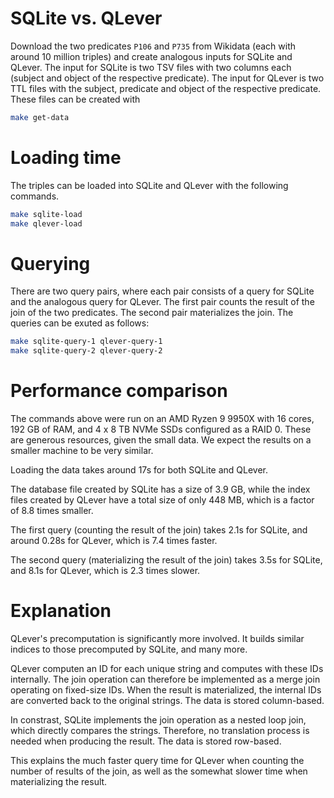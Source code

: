 # SQLite vs. QLever

Download the two predicates `P106` and `P735` from Wikidata (each with around
10 million triples) and create analogous inputs for SQLite and QLever. The
input for SQLite is two TSV files with two columns each (subject and object of
the respective predicate). The input for QLever is two TTL files with the
subject, predicate and object of the respective predicate. These files can be
created with

```bash
make get-data
```

# Loading time

The triples can be loaded into SQLite and QLever with the following commands.

```bash
make sqlite-load
make qlever-load

```

# Querying

There are two query pairs, where each pair consists of a query for SQLite and
the analogous query for QLever. The first pair counts the result of the join of
the two predicates. The second pair materializes the join. The queries can be
exuted as follows:

```bash
make sqlite-query-1 qlever-query-1
make sqlite-query-2 qlever-query-2
```

# Performance comparison

The commands above were run on an AMD Ryzen 9 9950X with 16 cores, 192 GB of RAM,
and 4 x 8 TB NVMe SSDs configured as a RAID 0. These are generous resources,
given the small data. We expect the results on a smaller machine to be very similar.

Loading the data takes around 17s for both SQLite and QLever.

The database file created by SQLite has a size of 3.9 GB, while the index files
created by QLever have a total size of only 448 MB, which is a factor of 8.8
times smaller.

The first query (counting the result of the join) takes 2.1s for SQLite, and
around 0.28s for QLever, which is 7.4 times faster.

The second query (materializing the result of the join) takes 3.5s for SQLite,
and 8.1s for QLever, which is 2.3 times slower.

# Explanation

QLever's precomputation is significantly more involved. It builds similar indices
to those precomputed by SQLite, and many more.

QLever computen an ID for each unique string and computes with these IDs
internally. The join operation can therefore be implemented as a merge join
operating on fixed-size IDs. When the result is materialized, the internal IDs
are converted back to the original strings. The data is stored column-based.

In constrast, SQLite implements the join operation as a nested loop join, which
directly compares the strings. Therefore, no translation process is needed when
producing the result. The data is stored row-based.

This explains the much faster query time for QLever when counting the number of
results of the join, as well as the somewhat slower time when materializing the result.
